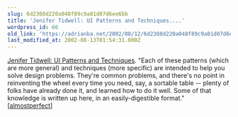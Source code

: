 ```yaml
---
slug: 6d2308d220a048f89c9a81d07d6ee6bb
title: 'Jenifer Tidwell: UI Patterns and Techniques....'
wordpress_id: 66
old_link: 'https://adrianba.net/2002/08/12/6d2308d220a048f89c9a81d07d6ee6bb/'
last_modified_at: 2002-08-13T01:54:31.000Z
---
```


[Jenifer
Tidwell: UI Patterns and Techniques](http://time-tripper.com/uipatterns/index.html). "Each of these patterns
(which are more general) and techniques (more specific) are
intended to help you solve design problems. They're common
problems, and there's no point in reinventing the wheel every time
you need, say, a sortable table -- plenty of folks have already
done it, and learned how to do it well. Some of that knowledge is
written up here, in an easily-digestible format."
[[almostperfect](http://almostperfect.editthispage.com/)]
